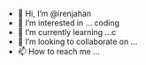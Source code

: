- 👋 Hi, I’m @irenjahan
- 👀 I’m interested in ... coding 
- 🌱 I’m currently learning ...c
- 💞️ I’m looking to collaborate on ...
- 📫 How to reach me ...

<!---
irenjahan/irenjahan is a ✨ special ✨ repository because its `README.md` (this file) appears on your GitHub profile.
You can click the Preview link to take a look at your changes.
--->
